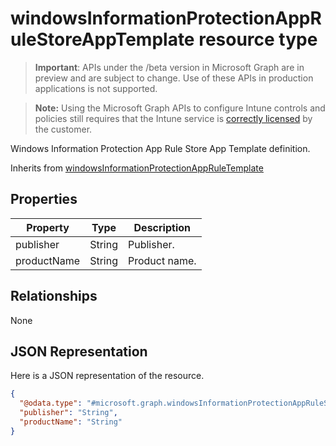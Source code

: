 ﻿# windowsInformationProtectionAppRuleStoreAppTemplate resource type

> **Important**: APIs under the /beta version in Microsoft Graph are in preview and are subject to change. Use of these APIs in production applications is not supported.

> **Note:** Using the Microsoft Graph APIs to configure Intune controls and policies still requires that the Intune service is [correctly licensed](https://go.microsoft.com/fwlink/?linkid=839381) by the customer.

Windows Information Protection App Rule Store App Template definition.

Inherits from [windowsInformationProtectionAppRuleTemplate](../resources/intune_deviceconfig_windowsinformationprotectionappruletemplate.md)

## Properties
|Property|Type|Description|
|---|---|---|
|publisher|String|Publisher.|
|productName|String|Product name.|

## Relationships
None
## JSON Representation
Here is a JSON representation of the resource.
<!-- {
  "blockType": "resource",
  "keyProperty": "id",
  "@odata.type": "microsoft.graph.windowsInformationProtectionAppRuleStoreAppTemplate"
}
-->
```json
{
  "@odata.type": "#microsoft.graph.windowsInformationProtectionAppRuleStoreAppTemplate",
  "publisher": "String",
  "productName": "String"
}
```



